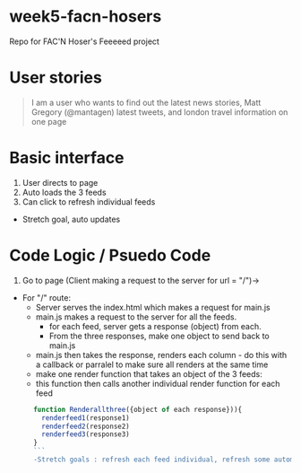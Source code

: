 # week5-facn-hosers
Repo for FAC'N Hoser's Feeeeed project

# User stories

> I am a user who wants to find out the latest news stories, Matt Gregory (@mantagen) latest tweets, and london travel information on one page

# Basic interface

1. User directs to page
2. Auto loads the 3 feeds
3. Can click to refresh individual feeds
  - Stretch goal, auto updates

# Code Logic / Psuedo Code

1. Go to page (Client making a request to the server for url = "/")->
  - For "/" route:
    - Server serves the index.html which makes a request for main.js
    - main.js makes a request to the server for all the feeds.
      - for each feed, server gets a response (object) from each.
      - From the three responses, make one object to send back to main.js
    - main.js then takes the response, renders each column - do this with a callback or parralel to make sure all renders at the same time
     - make one render function that takes an object of the 3 feeds:
      - this function then calls another individual render function for each feed
```js
      function Renderallthree({object of each response})){
        renderfeed1(response1)
        renderfeed2(response2)
        renderfeed3(response3)
      }
      ```
      -Stretch goals : refresh each feed individual, refresh some automatically
